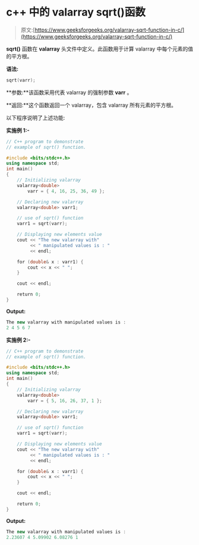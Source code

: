 # c++ 中的 valarray sqrt()函数

> 原文:[https://www.geeksforgeeks.org/valarray-sqrt-function-in-c/](https://www.geeksforgeeks.org/valarray-sqrt-function-in-c/)

**sqrt()** 函数在 **valarray** 头文件中定义。此函数用于计算 valarray 中每个元素的值的平方根。

**语法:**

```cpp
sqrt(varr);

```

**参数:**该函数采用代表 valarray 的强制参数 **varr** 。

**返回:**这个函数返回一个 valarray，包含 valarray 所有元素的平方根。

以下程序说明了上述功能:

**实施例 1:-**

```cpp
// C++ program to demonstrate
// example of sqrt() function.

#include <bits/stdc++.h>
using namespace std;
int main()
{
    // Initializing valarray
    valarray<double>
        varr = { 4, 16, 25, 36, 49 };

    // Declaring new valarray
    valarray<double> varr1;

    // use of sqrt() function
    varr1 = sqrt(varr);

    // Displaying new elements value
    cout << "The new valarray with"
         << " manipulated values is : "
         << endl;

    for (double& x : varr1) {
        cout << x << " ";
    }

    cout << endl;

    return 0;
}
```

**Output:**

```cpp
The new valarray with manipulated values is : 
2 4 5 6 7

```

**实施例 2:-**

```cpp
// C++ program to demonstrate
// example of sqrt() function.

#include <bits/stdc++.h>
using namespace std;
int main()
{
    // Initializing valarray
    valarray<double>
        varr = { 5, 16, 26, 37, 1 };

    // Declaring new valarray
    valarray<double> varr1;

    // use of sqrt() function
    varr1 = sqrt(varr);

    // Displaying new elements value
    cout << "The new valarray with"
         << " manipulated values is : "
         << endl;

    for (double& x : varr1) {
        cout << x << " ";
    }

    cout << endl;

    return 0;
}
```

**Output:**

```cpp
The new valarray with manipulated values is : 
2.23607 4 5.09902 6.08276 1

```